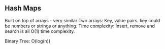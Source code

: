 ## Hash Maps

Built on top of arrays - very similar
Two arrays:
Key, value pairs.
key could be numbers or strings or anything.
Time complexity:
Insert, remove and search is all O(1) time complexity.


Binary Tree:
O(log(n))

